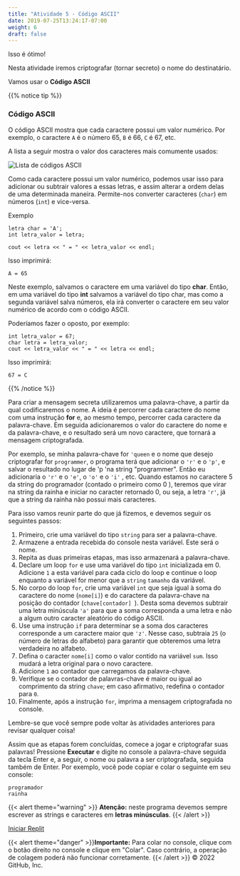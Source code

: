 ```yaml
---
title: "Atividade 5 - Código ASCII"
date: 2019-07-25T13:24:17-07:00
weight: 6
draft: false
---
```


Isso é ótimo!

Nesta atividade iremos criptografar (tornar secreto) o nome do destinatário.

Vamos usar o **Código ASCII**

{{% notice tip %}}

### Código ASCII

O código ASCII mostra que cada caractere possui um valor numérico. Por exemplo, o caractere `A` é o número 65, `B` é 66, `C` é 67, etc.

A lista a seguir mostra o valor dos caracteres mais comumente usados:

![Lista de códigos ASCII](../media/ascii-english.png)

Como cada caractere possui um valor numérico, podemos usar isso para adicionar ou subtrair valores a essas letras, e assim alterar a ordem delas de uma determinada maneira. Permite-nos converter caracteres (`char`) em números (`int`) e vice-versa.

Exemplo
```
letra char = 'A';
int letra_valor = letra;

cout << letra << " = " << letra_valor << endl;
```
Isso imprimirá:
```
A = 65
```

Neste exemplo, salvamos o caractere em uma variável do tipo **char**. Então, em uma variável do tipo **int** salvamos a variável do tipo char, mas como a segunda variável salva números, ela irá converter o caractere em seu valor numérico de acordo com o código ASCII.

Poderíamos fazer o oposto, por exemplo:
```
int letra_valor = 67;
char letra = letra_valor;
cout << letra_valor << " = " << letra << endl;
```
Isso imprimirá:
```
67 = C
```
{{% /notice %}}

Para criar a mensagem secreta utilizaremos uma palavra-chave, a partir da qual codificaremos o nome. A ideia é percorrer cada caractere do nome com uma instrução **for** e, ao mesmo tempo, percorrer cada caractere da palavra-chave. Em seguida adicionaremos o valor do caractere do nome e da palavra-chave, e o resultado será um novo caractere, que tornará a mensagem criptografada.

Por exemplo, se minha palavra-chave for `'queen` e o nome que desejo criptografar for `programmer`, o programa terá que adicionar o `'r'` e o `'p'`, e salvar o resultado no lugar de 'p 'na string "programmer". Então eu adicionaria o `'r'` e o `'e'`, o `'o'` e o `'i'` , etc. Quando estamos no caractere 5 da string do programador (contado o primeiro como 0 ), teremos que virar na string da rainha e iniciar no caracter retornado 0, ou seja, a letra `'r'`, já que a string da rainha não possui mais caracteres.

Para isso vamos reunir parte do que já fizemos, e devemos seguir os seguintes passos:

1. Primeiro, crie uma variável do tipo `string` para ser a palavra-chave.
2. Armazene a entrada recebida do console nesta variável. Este será o nome.
3. Repita as duas primeiras etapas, mas isso armazenará a palavra-chave.
3. Declare um loop `for` e use uma variável do tipo `int` inicializada em 0. Adicione `1` a esta variável para cada ciclo do loop e continue o loop enquanto a variável for menor que a `string` `tamanho` da variável.
4. No corpo do loop `for`, crie uma variável `int` que seja igual à soma do caractere do nome (`nome[i]`) e do caractere da palavra-chave na posição do contador (`chave[contador] `). Desta soma devemos subtrair uma letra minúscula `'a'` para que a soma corresponda a uma letra e não a algum outro caracter aleatório do código ASCII.
5. Use uma instrução `if` para determinar se a soma dos caracteres corresponde a um caractere maior que `'z'`. Nesse caso, subtraia `25` (o número de letras do alfabeto) para garantir que obteremos uma letra verdadeira no alfabeto.
6. Defina o caracter `nome[i]` como o valor contido na variável `sum`. Isso mudará a letra original para o novo caractere.
7. Adicione `1` ao contador que carregamos da palavra-chave.
8. Verifique se o contador de palavras-chave é maior ou igual ao comprimento da string `chave`; em caso afirmativo, redefina o contador para `0`.
9. Finalmente, após a instrução `for`, imprima a mensagem criptografada no console.

Lembre-se que você sempre pode voltar às atividades anteriores para revisar qualquer coisa!

Assim que as etapas forem concluídas, comece a jogar e criptografar suas palavras! Pressione **Executar** e digite no console a palavra-chave seguida da tecla Enter e, a seguir, o nome ou palavra a ser criptografada, seguida também de Enter. Por exemplo, você pode copiar e colar o seguinte em seu console:
```
programador
rainha
```
{{< alert theme="warning" >}} **Atenção:** neste programa devemos sempre escrever as strings e caracteres em **letras minúsculas**. {{< /alert >}}

<a class="my-2 mx-4 btn btn-info" href="https://replit.com/@nuevofoundation/activity-5-english" target="_blank">Iniciar Replit</a>

{{< alert theme="danger" >}}**Importante:** Para colar no console, clique com o botão direito no console e clique em "Colar". Caso contrário, a operação de colagem poderá não funcionar corretamente. {{< /alert >}}
© 2022 GitHub, Inc.
